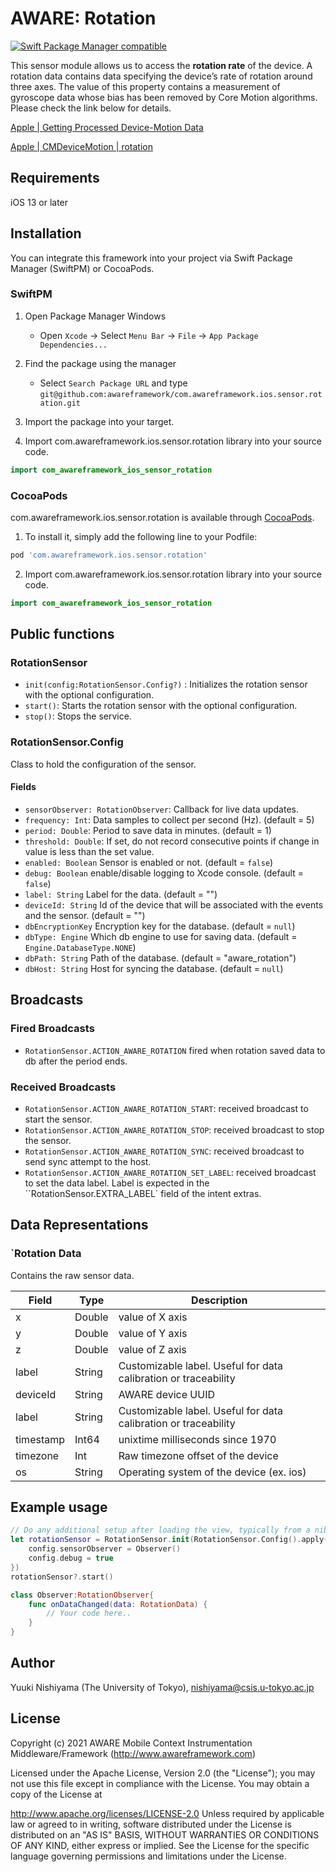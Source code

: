 # AWARE: Rotation

[![Swift Package Manager compatible](https://img.shields.io/badge/Swift%20Package%20Manager-compatible-brightgreen.svg)](https://github.com/apple/swift-package-manager)


This sensor module allows us to access the **rotation rate** of the device. A rotation data contains data specifying the device’s rate of rotation around three axes. The value of this property contains a measurement of gyroscope data whose bias has been removed by Core Motion algorithms. Please check the link below for details.

[ Apple | Getting Processed Device-Motion Data ](https://developer.apple.com/documentation/coremotion/getting_processed_device-motion_data)

[ Apple | CMDeviceMotion | rotation ](https://developer.apple.com/documentation/coremotion/cmdevicemotion/1615967-rotationrate)

## Requirements
iOS 13 or later


## Installation

You can integrate this framework into your project via Swift Package Manager (SwiftPM) or CocoaPods.

### SwiftPM
1. Open Package Manager Windows
    * Open `Xcode` -> Select `Menu Bar` -> `File` -> `App Package Dependencies...` 

2. Find the package using the manager
    * Select `Search Package URL` and type `git@github.com:awareframework/com.awareframework.ios.sensor.rotation.git`

3. Import the package into your target.

4. Import com.awareframework.ios.sensor.rotation library into your source code.
```swift
import com_awareframework_ios_sensor_rotation
```

### CocoaPods

com.awareframework.ios.sensor.rotation is available through [CocoaPods](https://cocoapods.org). 

1. To install it, simply add the following line to your Podfile:

```ruby
pod 'com.awareframework.ios.sensor.rotation'
```

2. Import com.awareframework.ios.sensor.rotation library into your source code.
```swift
import com_awareframework_ios_sensor_rotation
```

## Public functions
### RotationSensor

+ `init(config:RotationSensor.Config?)` : Initializes the rotation sensor with the optional configuration.
+ `start()`: Starts the rotation sensor with the optional configuration.
+ `stop()`: Stops the service.

### RotationSensor.Config

Class to hold the configuration of the sensor.

#### Fields
+ `sensorObserver: RotationObserver`: Callback for live data updates.
+ `frequency: Int`: Data samples to collect per second (Hz). (default = 5)
+ `period: Double`: Period to save data in minutes. (default = 1)
+ `threshold: Double`: If set, do not record consecutive points if change in value is less than the set value.
+ `enabled: Boolean` Sensor is enabled or not. (default = `false`)
+ `debug: Boolean` enable/disable logging to Xcode console. (default = `false`)
+ `label: String` Label for the data. (default = "")
+ `deviceId: String` Id of the device that will be associated with the events and the sensor. (default = "")
+ `dbEncryptionKey` Encryption key for the database. (default = `null`)
+ `dbType: Engine` Which db engine to use for saving data. (default = `Engine.DatabaseType.NONE`)
+ `dbPath: String` Path of the database. (default = "aware_rotation")
+ `dbHost: String` Host for syncing the database. (default = `null`)

## Broadcasts

### Fired Broadcasts

+ `RotationSensor.ACTION_AWARE_ROTATION` fired when rotation saved data to db after the period ends.

### Received Broadcasts

+ `RotationSensor.ACTION_AWARE_ROTATION_START`: received broadcast to start the sensor.
+ `RotationSensor.ACTION_AWARE_ROTATION_STOP`: received broadcast to stop the sensor.
+ `RotationSensor.ACTION_AWARE_ROTATION_SYNC`: received broadcast to send sync attempt to the host.
+ `RotationSensor.ACTION_AWARE_ROTATION_SET_LABEL`: received broadcast to set the data label. Label is expected in the ``RotationSensor.EXTRA_LABEL` field of the intent extras.

## Data Representations

### `Rotation Data

Contains the raw sensor data.

| Field     | Type   | Description                                                     |
| --------- | ------ | --------------------------------------------------------------- |
| x         | Double  | value of X axis                                                 |
| y         | Double  | value of Y axis                                                 |
| z         | Double  | value of Z axis                                                 |
| label     | String | Customizable label. Useful for data calibration or traceability |
| deviceId  | String | AWARE device UUID                                               |
| label     | String | Customizable label. Useful for data calibration or traceability |
| timestamp | Int64   | unixtime milliseconds since 1970                                |
| timezone  | Int    | Raw timezone offset of the device                          |
| os        | String | Operating system of the device (ex. ios)                    |



## Example usage
```swift
// Do any additional setup after loading the view, typically from a nib.
let rotationSensor = RotationSensor.init(RotationSensor.Config().apply{ config in
    config.sensorObserver = Observer()
    config.debug = true
})
rotationSensor?.start()
```

```swift
class Observer:RotationObserver{
    func onDataChanged(data: RotationData) {
        // Your code here..
    }
}
```


## Author

Yuuki Nishiyama (The University of Tokyo), nishiyama@csis.u-tokyo.ac.jp

## License

Copyright (c) 2021 AWARE Mobile Context Instrumentation Middleware/Framework (http://www.awareframework.com)

Licensed under the Apache License, Version 2.0 (the "License"); you may not use this file except in compliance with the License. You may obtain a copy of the License at

http://www.apache.org/licenses/LICENSE-2.0 Unless required by applicable law or agreed to in writing, software distributed under the License is distributed on an "AS IS" BASIS, WITHOUT WARRANTIES OR CONDITIONS OF ANY KIND, either express or implied. See the License for the specific language governing permissions and limitations under the License.
